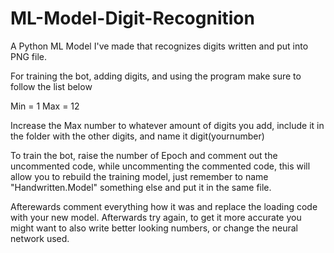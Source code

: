 # ML-Model-Digit-Recognition
A Python ML Model I've made that recognizes digits written and put into PNG file.

For training the bot, adding digits, and using the program make sure to follow the list below

Min = 1
Max = 12

Increase the Max number to whatever amount of digits you add, include it in the folder with the other digits, and name it digit(yournumber)

To train the bot, raise the number of Epoch and comment out the uncommented code, while uncommenting the commented code,
this will allow you to rebuild the training model, just remember to name "Handwritten.Model" something else and put it
in the same file.

Afterewards comment everything how it was and replace the loading code with your new model. Afterwards try again, to
get it more accurate you might want to also write better looking numbers, or change the neural network used.

